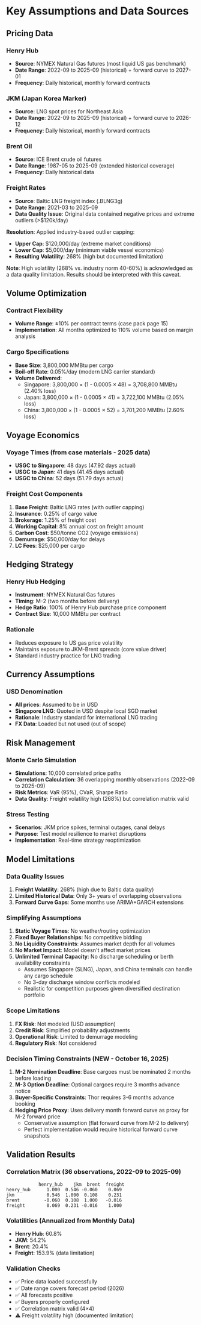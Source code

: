 # Key Assumptions and Data Sources

## Pricing Data

### Henry Hub
- **Source**: NYMEX Natural Gas futures (most liquid US gas benchmark)
- **Date Range**: 2022-09 to 2025-09 (historical) + forward curve to 2027-01
- **Frequency**: Daily historical, monthly forward contracts

### JKM (Japan Korea Marker)
- **Source**: LNG spot prices for Northeast Asia
- **Date Range**: 2022-09 to 2025-09 (historical) + forward curve to 2026-12
- **Frequency**: Daily historical, monthly forward contracts

### Brent Oil
- **Source**: ICE Brent crude oil futures
- **Date Range**: 1987-05 to 2025-09 (extended historical coverage)
- **Frequency**: Daily historical data

### Freight Rates
- **Source**: Baltic LNG freight index (.BLNG3g)
- **Date Range**: 2021-03 to 2025-09
- **Data Quality Issue**: Original data contained negative prices and extreme outliers (>$120k/day)

**Resolution**: Applied industry-based outlier capping:
- **Upper Cap**: $120,000/day (extreme market conditions)
- **Lower Cap**: $5,000/day (minimum viable vessel economics)
- **Resulting Volatility**: 268% (high but documented limitation)

**Note**: High volatility (268% vs. industry norm 40-60%) is acknowledged as a data quality limitation. Results should be interpreted with this caveat.

## Volume Optimization

### Contract Flexibility
- **Volume Range**: ±10% per contract terms (case pack page 15)
- **Implementation**: All months optimized to 110% volume based on margin analysis

### Cargo Specifications
- **Base Size**: 3,800,000 MMBtu per cargo
- **Boil-off Rate**: 0.05%/day (modern LNG carrier standard)
- **Volume Delivered**: 
  - Singapore: 3,800,000 × (1 - 0.0005 × 48) = 3,708,800 MMBtu (2.40% loss)
  - Japan: 3,800,000 × (1 - 0.0005 × 41) = 3,722,100 MMBtu (2.05% loss)
  - China: 3,800,000 × (1 - 0.0005 × 52) = 3,701,200 MMBtu (2.60% loss)

## Voyage Economics

### Voyage Times (from case materials - 2025 data)
- **USGC to Singapore**: 48 days (47.92 days actual)
- **USGC to Japan**: 41 days (41.45 days actual)
- **USGC to China**: 52 days (51.79 days actual)

### Freight Cost Components
1. **Base Freight**: Baltic LNG rates (with outlier capping)
2. **Insurance**: 0.25% of cargo value
3. **Brokerage**: 1.25% of freight cost
4. **Working Capital**: 8% annual cost on freight amount
5. **Carbon Cost**: $50/tonne CO2 (voyage emissions)
6. **Demurrage**: $50,000/day for delays
7. **LC Fees**: $25,000 per cargo

## Hedging Strategy

### Henry Hub Hedging
- **Instrument**: NYMEX Natural Gas futures
- **Timing**: M-2 (two months before delivery)
- **Hedge Ratio**: 100% of Henry Hub purchase price component
- **Contract Size**: 10,000 MMBtu per contract

### Rationale
- Reduces exposure to US gas price volatility
- Maintains exposure to JKM-Brent spreads (core value driver)
- Standard industry practice for LNG trading

## Currency Assumptions

### USD Denomination
- **All prices**: Assumed to be in USD
- **Singapore LNG**: Quoted in USD despite local SGD market
- **Rationale**: Industry standard for international LNG trading
- **FX Data**: Loaded but not used (out of scope)

## Risk Management

### Monte Carlo Simulation
- **Simulations**: 10,000 correlated price paths
- **Correlation Calculation**: 36 overlapping monthly observations (2022-09 to 2025-09)
- **Risk Metrics**: VaR (95%), CVaR, Sharpe Ratio
- **Data Quality**: Freight volatility high (268%) but correlation matrix valid

### Stress Testing
- **Scenarios**: JKM price spikes, terminal outages, canal delays
- **Purpose**: Test model resilience to market disruptions
- **Implementation**: Real-time strategy reoptimization

## Model Limitations

### Data Quality Issues
1. **Freight Volatility**: 268% (high due to Baltic data quality)
2. **Limited Historical Data**: Only 3+ years of overlapping observations
3. **Forward Curve Gaps**: Some months use ARIMA+GARCH extensions

### Simplifying Assumptions
1. **Static Voyage Times**: No weather/routing optimization
2. **Fixed Buyer Relationships**: No competitive bidding
3. **No Liquidity Constraints**: Assumes market depth for all volumes
4. **No Market Impact**: Model doesn't affect market prices
5. **Unlimited Terminal Capacity**: No discharge scheduling or berth availability constraints
   - Assumes Singapore (SLNG), Japan, and China terminals can handle any cargo schedule
   - No 3-day discharge window conflicts modeled
   - Realistic for competition purposes given diversified destination portfolio

### Scope Limitations
1. **FX Risk**: Not modeled (USD assumption)
2. **Credit Risk**: Simplified probability adjustments
3. **Operational Risk**: Limited to demurrage modeling
4. **Regulatory Risk**: Not considered

### Decision Timing Constraints (NEW - October 16, 2025)
1. **M-2 Nomination Deadline**: Base cargoes must be nominated 2 months before loading
2. **M-3 Option Deadline**: Optional cargoes require 3 months advance notice
3. **Buyer-Specific Constraints**: Thor requires 3-6 months advance booking
4. **Hedging Price Proxy**: Uses delivery month forward curve as proxy for M-2 forward price
   - Conservative assumption (flat forward curve from M-2 to delivery)
   - Perfect implementation would require historical forward curve snapshots

## Validation Results

### Correlation Matrix (36 observations, 2022-09 to 2025-09)
```
            henry_hub    jkm  brent  freight
henry_hub      1.000  0.546 -0.060    0.069
jkm            0.546  1.000  0.108    0.231
brent         -0.060  0.108  1.000   -0.016
freight        0.069  0.231 -0.016    1.000
```

### Volatilities (Annualized from Monthly Data)
- **Henry Hub**: 60.8%
- **JKM**: 54.2%
- **Brent**: 20.4%
- **Freight**: 153.9% (data limitation)

### Validation Checks
- ✅ Price data loaded successfully
- ✅ Date range covers forecast period (2026)
- ✅ All forecasts positive
- ✅ Buyers properly configured
- ✅ Correlation matrix valid (4×4)
- ⚠️ Freight volatility high (documented limitation)
